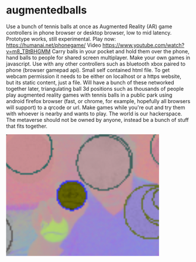# augmentedballs
Use a bunch of tennis balls at once as Augmented Reality (AR) game controllers in phone browser or desktop browser, low to mid latency. Prototype works, still experimental. Play now: https://humanai.net/phonegame/ Video https://www.youtube.com/watch?v=m8_TBtBHGMM Carry balls in your pocket and hold them over the phone, hand balls to people for shared screen multiplayer. Make your own games in javascript. Use with any other controllers such as bluetooth xbox paired to phone (browser gamepad api). Small self contained html file. To get webcam permission it needs to be either on localhost or a https website, but its static content, just a file. Will have a bunch of these networked together later, triangulating ball 3d positions such as thousands of people play augmented reality games with tennis balls in a public park using android firefox browser (fast, or chrome, for example, hopefully all browsers will support) to a qrcode or url. Make games while you're out and try them with whoever is nearby and wants to play. The world is our hackerspace. The metaverse should not be owned by anyone, instead be a bunch of stuff that fits together.

<img src="https://raw.githubusercontent.com/benrayfield/augmentedballs/main/pics/thumbnail.png">
